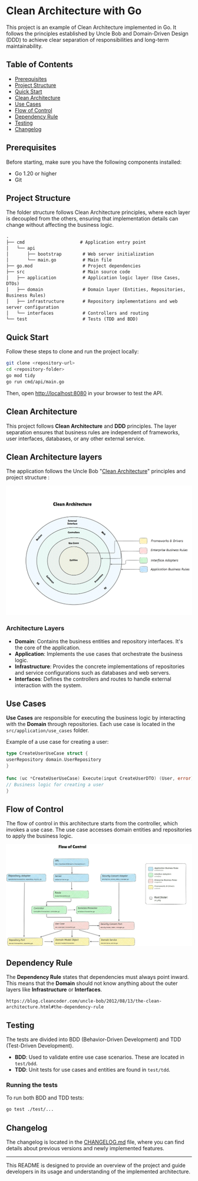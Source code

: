 # Clean Architecture with Go

This project is an example of Clean Architecture implemented in Go. It follows the principles established by Uncle Bob and Domain-Driven Design (DDD) to achieve clear separation of responsibilities and long-term maintainability.

## Table of Contents

- [Prerequisites](#prerequisites)
- [Project Structure](#project-structure)
- [Quick Start](#quick-start)
- [Clean Architecture](#clean-architecture)
- [Use Cases](#use-cases)
- [Flow of Control](#flow-of-control)
- [Dependency Rule](#dependency-rule)
- [Testing](#testing)
- [Changelog](#changelog)

## Prerequisites

Before starting, make sure you have the following components installed:

- Go 1.20 or higher
- Git

## Project Structure

The folder structure follows Clean Architecture principles, where each layer is decoupled from the others, ensuring that implementation details can change without affecting the business logic.

```
.
├── cmd                     # Application entry point
│   └── api
│       ├── bootstrap        # Web server initialization
│       └── main.go          # Main file
├── go.mod                   # Project dependencies
├── src                      # Main source code
│   ├── application          # Application logic layer (Use Cases, DTOs)
│   ├── domain               # Domain layer (Entities, Repositories, Business Rules)
│   ├── infrastructure       # Repository implementations and web server configuration
│   └── interfaces           # Controllers and routing
└── test                     # Tests (TDD and BDD)
```

## Quick Start

Follow these steps to clone and run the project locally:

```bash
git clone <repository-url>
cd <repository-folder>
go mod tidy
go run cmd/api/main.go
```

Then, open [http://localhost:8080](http://localhost:8080) in your browser to test the API.

## Clean Architecture

This project follows **Clean Architecture** and **DDD** principles. The layer separation ensures that business rules are independent of frameworks, user interfaces, databases, or any other external service.

## Clean Architecture layers
The application follows the Uncle Bob "[Clean Architecture](https://8thlight.com/blog/uncle-bob/2012/08/13/the-clean-architecture.html)" principles and project structure :


![Schema of flow of Clean Architecture](/docs/images/uncle_bob_clean_architecture.jpg)

### Architecture Layers

- **Domain**: Contains the business entities and repository interfaces. It's the core of the application.
- **Application**: Implements the use cases that orchestrate the business logic.
- **Infrastructure**: Provides the concrete implementations of repositories and service configurations such as databases and web servers.
- **Interfaces**: Defines the controllers and routes to handle external interaction with the system.

## Use Cases

**Use Cases** are responsible for executing the business logic by interacting with the **Domain** through repositories. Each use case is located in the `src/application/use_cases` folder.

Example of a use case for creating a user:
```go
type CreateUserUseCase struct {
userRepository domain.UserRepository
}

func (uc *CreateUserUseCase) Execute(input CreateUserDTO) (User, error) {
// Business logic for creating a user
}
```

## Flow of Control

The flow of control in this architecture starts from the controller, which invokes a use case. The use case accesses domain entities and repositories to apply the business logic.

![Flow of Control](docs/images/flow_of_control.jpg)

## Dependency Rule

The **Dependency Rule** states that dependencies must always point inward. This means that the **Domain** should not know anything about the outer layers like **Infrastructure** or **Interfaces**.

```
https://blog.cleancoder.com/uncle-bob/2012/08/13/the-clean-architecture.html#the-dependency-rule
```

## Testing

The tests are divided into BDD (Behavior-Driven Development) and TDD (Test-Driven Development).

- **BDD**: Used to validate entire use case scenarios. These are located in `test/bdd`.
- **TDD**: Unit tests for use cases and entities are found in `test/tdd`.

### Running the tests

To run both BDD and TDD tests:

```bash
go test ./test/...
```

## Changelog

The changelog is located in the [CHANGELOG.md](CHANGELOG.md) file, where you can find details about previous versions and newly implemented features.

---

This README is designed to provide an overview of the project and guide developers in its usage and understanding of the implemented architecture.
